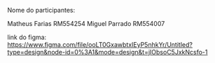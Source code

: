 Nome do participantes:
 
Matheus Farias RM554254
Miguel Parrado RM554007 

link do figma:
https://www.figma.com/file/ooLT0GxawbtxIEyP5nhkYr/Untitled?type=design&node-id=0%3A1&mode=design&t=jIObsoC5JxkNcsfo-1
